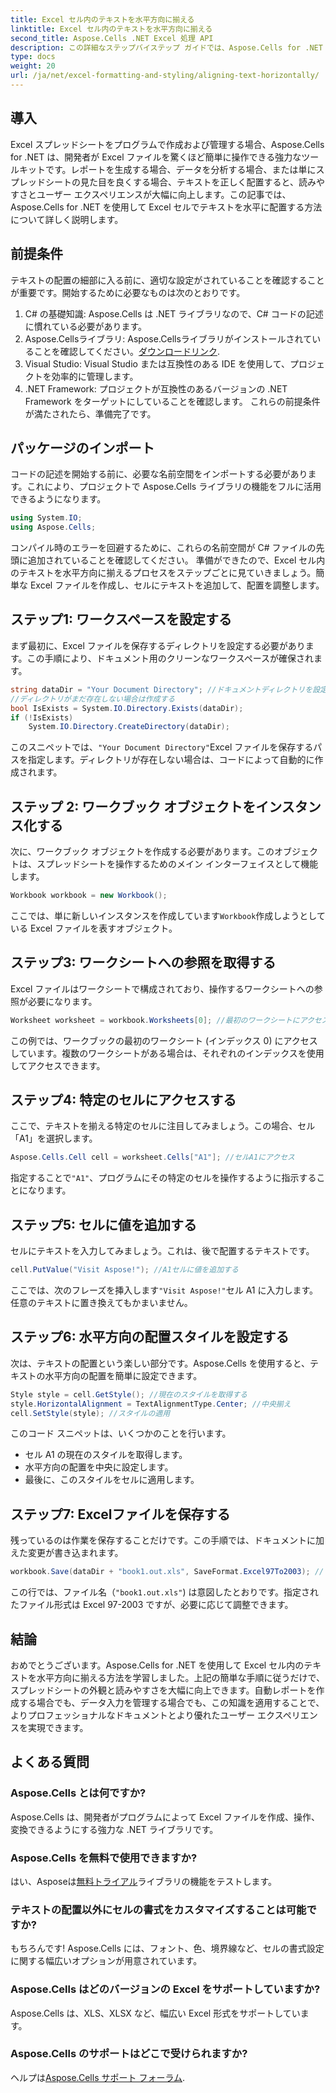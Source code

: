 ```yaml
---
title: Excel セル内のテキストを水平方向に揃える
linktitle: Excel セル内のテキストを水平方向に揃える
second_title: Aspose.Cells .NET Excel 処理 API
description: この詳細なステップバイステップ ガイドでは、Aspose.Cells for .NET を使用して Excel セル内のテキストを水平方向に揃える方法を学習します。
type: docs
weight: 20
url: /ja/net/excel-formatting-and-styling/aligning-text-horizontally/
---
```

## 導入
Excel スプレッドシートをプログラムで作成および管理する場合、Aspose.Cells for .NET は、開発者が Excel ファイルを驚くほど簡単に操作できる強力なツールキットです。レポートを生成する場合、データを分析する場合、または単にスプレッドシートの見た目を良くする場合、テキストを正しく配置すると、読みやすさとユーザー エクスペリエンスが大幅に向上します。この記事では、Aspose.Cells for .NET を使用して Excel セルでテキストを水平に配置する方法について詳しく説明します。
## 前提条件
テキストの配置の細部に入る前に、適切な設定がされていることを確認することが重要です。開始するために必要なものは次のとおりです。
1. C# の基礎知識: Aspose.Cells は .NET ライブラリなので、C# コードの記述に慣れている必要があります。
2.  Aspose.Cellsライブラリ: Aspose.Cellsライブラリがインストールされていることを確認してください。[ダウンロードリンク](https://releases.aspose.com/cells/net/).
3. Visual Studio: Visual Studio または互換性のある IDE を使用して、プロジェクトを効率的に管理します。
4. .NET Framework: プロジェクトが互換性のあるバージョンの .NET Framework をターゲットにしていることを確認します。
これらの前提条件が満たされたら、準備完了です。
## パッケージのインポート
コードの記述を開始する前に、必要な名前空間をインポートする必要があります。これにより、プロジェクトで Aspose.Cells ライブラリの機能をフルに活用できるようになります。
```csharp
using System.IO;
using Aspose.Cells;
```
コンパイル時のエラーを回避するために、これらの名前空間が C# ファイルの先頭に追加されていることを確認してください。
準備ができたので、Excel セル内のテキストを水平方向に揃えるプロセスをステップごとに見ていきましょう。簡単な Excel ファイルを作成し、セルにテキストを追加して、配置を調整します。
## ステップ1: ワークスペースを設定する
まず最初に、Excel ファイルを保存するディレクトリを設定する必要があります。この手順により、ドキュメント用のクリーンなワークスペースが確保されます。
```csharp
string dataDir = "Your Document Directory"; //ドキュメントディレクトリを設定する
//ディレクトリがまだ存在しない場合は作成する
bool IsExists = System.IO.Directory.Exists(dataDir);
if (!IsExists)
    System.IO.Directory.CreateDirectory(dataDir);
```
このスニペットでは、`"Your Document Directory"`Excel ファイルを保存するパスを指定します。ディレクトリが存在しない場合は、コードによって自動的に作成されます。
## ステップ 2: ワークブック オブジェクトをインスタンス化する
次に、ワークブック オブジェクトを作成する必要があります。このオブジェクトは、スプレッドシートを操作するためのメイン インターフェイスとして機能します。
```csharp
Workbook workbook = new Workbook();
```
ここでは、単に新しいインスタンスを作成しています`Workbook`作成しようとしている Excel ファイルを表すオブジェクト。 
## ステップ3: ワークシートへの参照を取得する
Excel ファイルはワークシートで構成されており、操作するワークシートへの参照が必要になります。
```csharp
Worksheet worksheet = workbook.Worksheets[0]; //最初のワークシートにアクセスする
```
この例では、ワークブックの最初のワークシート (インデックス 0) にアクセスしています。複数のワークシートがある場合は、それぞれのインデックスを使用してアクセスできます。
## ステップ4: 特定のセルにアクセスする
ここで、テキストを揃える特定のセルに注目してみましょう。この場合、セル「A1」を選択します。
```csharp
Aspose.Cells.Cell cell = worksheet.Cells["A1"]; //セルA1にアクセス
```
指定することで`"A1"`、プログラムにその特定のセルを操作するように指示することになります。 
## ステップ5: セルに値を追加する
セルにテキストを入力してみましょう。これは、後で配置するテキストです。
```csharp
cell.PutValue("Visit Aspose!"); //A1セルに値を追加する
```
ここでは、次のフレーズを挿入します`"Visit Aspose!"`セル A1 に入力します。任意のテキストに置き換えてもかまいません。
## ステップ6: 水平方向の配置スタイルを設定する
次は、テキストの配置という楽しい部分です。Aspose.Cells を使用すると、テキストの水平方向の配置を簡単に設定できます。
```csharp
Style style = cell.GetStyle(); //現在のスタイルを取得する
style.HorizontalAlignment = TextAlignmentType.Center; //中央揃え
cell.SetStyle(style); //スタイルの適用
```
このコード スニペットは、いくつかのことを行います。
- セル A1 の現在のスタイルを取得します。
- 水平方向の配置を中央に設定します。
- 最後に、このスタイルをセルに適用します。
## ステップ7: Excelファイルを保存する
残っているのは作業を保存することだけです。この手順では、ドキュメントに加えた変更が書き込まれます。
```csharp
workbook.Save(dataDir + "book1.out.xls", SaveFormat.Excel97To2003); // Excelファイルの保存
```
この行では、ファイル名（`"book1.out.xls"`) は意図したとおりです。指定されたファイル形式は Excel 97-2003 ですが、必要に応じて調整できます。
## 結論
おめでとうございます。Aspose.Cells for .NET を使用して Excel セル内のテキストを水平方向に揃える方法を学習しました。上記の簡単な手順に従うだけで、スプレッドシートの外観と読みやすさを大幅に向上できます。自動レポートを作成する場合でも、データ入力を管理する場合でも、この知識を適用することで、よりプロフェッショナルなドキュメントとより優れたユーザー エクスペリエンスを実現できます。
## よくある質問
### Aspose.Cells とは何ですか?
Aspose.Cells は、開発者がプログラムによって Excel ファイルを作成、操作、変換できるようにする強力な .NET ライブラリです。
### Aspose.Cells を無料で使用できますか?
はい、Asposeは[無料トライアル](https://releases.aspose.com/)ライブラリの機能をテストします。
### テキストの配置以外にセルの書式をカスタマイズすることは可能ですか?
もちろんです! Aspose.Cells には、フォント、色、境界線など、セルの書式設定に関する幅広いオプションが用意されています。
### Aspose.Cells はどのバージョンの Excel をサポートしていますか?
Aspose.Cells は、XLS、XLSX など、幅広い Excel 形式をサポートしています。
### Aspose.Cells のサポートはどこで受けられますか?
ヘルプは[Aspose.Cells サポート フォーラム](https://forum.aspose.com/c/cells/9).